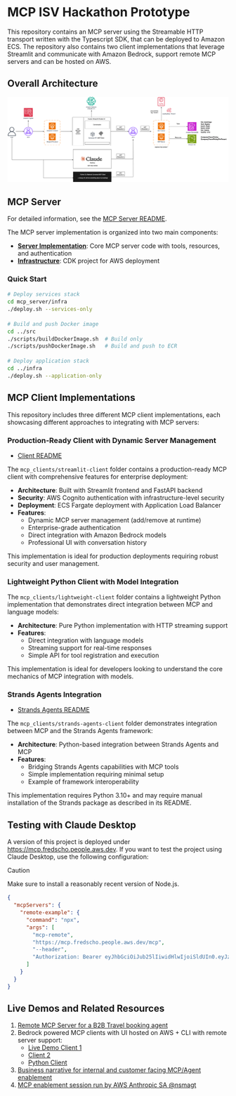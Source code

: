 # MCP ISV Hackathon Prototype

This repository contains an MCP server using the Streamable HTTP transport written with the Typescript SDK, that can be deployed to Amazon ECS. The repository also contains two client implementations that leverage Streamlit and communicate with Amazon Bedrock, support remote MCP servers and can be hosted on AWS.

## Overall Architecture

![Architecture Overview](/resources/mcp_hackathon.png)

## MCP Server

For detailed information, see the [MCP Server README](./mcp_server/README.md).

The MCP server implementation is organized into two main components:

- **[Server Implementation](./mcp_server/src/)**: Core MCP server code with tools, resources, and authentication
- **[Infrastructure](./mcp_server/infra/)**: CDK project for AWS deployment

### Quick Start

```bash
# Deploy services stack
cd mcp_server/infra
./deploy.sh --services-only

# Build and push Docker image
cd ../src
./scripts/buildDockerImage.sh  # Build only
./scripts/pushDockerImage.sh   # Build and push to ECR

# Deploy application stack
cd ../infra
./deploy.sh --application-only
```

## MCP Client Implementations

This repository includes three different MCP client implementations, each showcasing different approaches to integrating with MCP servers:

### Production-Ready Client with Dynamic Server Management

- [Client README](./mcp_clients/streamlit-client/README.md)

The `mcp_clients/streamlit-client` folder contains a production-ready MCP client with comprehensive features for enterprise deployment:

- **Architecture**: Built with Streamlit frontend and FastAPI backend
- **Security**: AWS Cognito authentication with infrastructure-level security
- **Deployment**: ECS Fargate deployment with Application Load Balancer
- **Features**:
  - Dynamic MCP server management (add/remove at runtime)
  - Enterprise-grade authentication
  - Direct integration with Amazon Bedrock models
  - Professional UI with conversation history

This implementation is ideal for production deployments requiring robust security and user management.

### Lightweight Python Client with Model Integration

The `mcp_clients/lightweight-client` folder contains a lightweight Python implementation that demonstrates direct integration between MCP and language models:

- **Architecture**: Pure Python implementation with HTTP streaming support
- **Features**:
  - Direct integration with language models
  - Streaming support for real-time responses
  - Simple API for tool registration and execution

This implementation is ideal for developers looking to understand the core mechanics of MCP integration with models.

### Strands Agents Integration

- [Strands Agents README](./mcp_clients/strands-agents-client/README.md)

The `mcp_clients/strands-agents-client` folder demonstrates integration between MCP and the Strands Agents framework:

- **Architecture**: Python-based integration between Strands Agents and MCP
- **Features**:
  - Bridging Strands Agents capabilities with MCP tools
  - Simple implementation requiring minimal setup
  - Example of framework interoperability

This implementation requires Python 3.10+ and may require manual installation of the Strands package as described in its README.

## Testing with Claude Desktop

A version of this project is deployed under https://mcp.fredscho.people.aws.dev. If you want to test the project using Claude Desktop, use the following configuration:

> [!CAUTION]
> Make sure to install a reasonably recent version of Node.js.

```json
{
  "mcpServers": {
    "remote-example": {
      "command": "npx",
      "args": [
        "mcp-remote",
        "https://mcp.fredscho.people.aws.dev/mcp",
        "--header",
        "Authorization: Bearer eyJhbGciOiJub25lIiwidHlwIjoiSldUIn0.eyJzdWIiOiJ1c2VyMSIsIm5hbWUiOiJUZXN0IFVzZXIxIiwiZW1haWwiOiJ0ZXN0QGV4YW1wbGUuY29tIiwicm9sZXMiOlsidXNlciIsImFkbWluIl0sInBlcm1pc3Npb25zIjpbInJlYWQiXSwib3JnIjoidGVuYW50MSIsImN1c3RvbTp0ZW5hbnRJZCI6IkFCQzEyMyIsImlhdCI6MTc0NzEzMTcwMSwiZXhwIjoxNzQ3MTM1MzAxfQ."
      ]
    }
  }
}
```

## Live Demos and Related Resources

1. [Remote MCP Server for a B2B Travel booking agent](https://amazon.awsapps.com/workdocs-amazon/index.html#/document/25f60b0412d3e7e55b33eb6207b3177136b7a07db9fe90be025fd4302e2a897b) 
2. Bedrock powered MCP clients with UI hosted on AWS + CLI with remote server support:
   - [Live Demo Client 1](https://amazon.awsapps.com/workdocs-amazon/index.html#/document/b431ce7582b2ff212adc04b66bcb9f9adc3aeef638c29a2d60e69e56b6cbfc9e)
   - [Client 2](https://amazon.awsapps.com/workdocs-amazon/index.html#/document/4e0f90886d542843bc95313204f40ba5879a17078eaed2544e1ce8f378f02ee6)
   - [Python Client](https://amazon.awsapps.com/workdocs-amazon/index.html#/document/9c61d036d576a9ec4a30be0b80d7af96fff8f80a9c3fd2a9f920fea22b5f0a28)
3. [Business narrative for internal and customer facing MCP/Agent enablement](https://quip-amazon.com/wjUNA49v3guV/MCP-Business-Working-Group)
4. [MCP enablement session run by AWS Anthropic SA @nsmagt](https://broadcast.amazon.com/videos/1538819)
